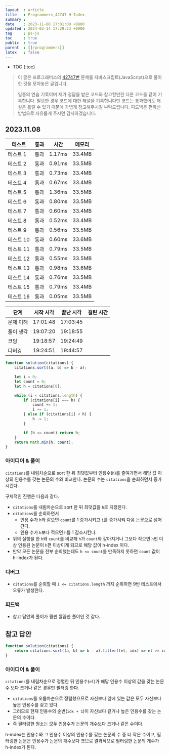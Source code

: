 ```yaml
---
layout  : article
title   : Programmers_42747 H-Index
summary : 
date    : 2023-11-08 17:01:00 +0900
updated : 2024-03-14 17:29:23 +0900
tag     : ps-js
toc     : true
public  : true
parent  : [[/programmers]]
latex   : false
---
```

* TOC
{:toc}

> 이 글은 프로그래머스의 [42747번](https://school.programmers.co.kr/learn/courses/30/lessons/42747) 문제를 자바스크립트(JavaScript)으로 풀이한 것을 모아놓은 글입니다.
>
> 일종의 연습 기록이며 제가 정답을 받은 코드와 참고할만한 다른 코드를 같이 기록합니다. 필요한 경우 코드에 대한 해설을 기록합니다만 코드는 통과했어도 해설은 틀릴 수 있기 때문에 가볍게 참고해주시길 부탁드립니다. 피드백은 편하신 방법으로 자유롭게 주시면 감사하겠습니다.

## 2023.11.08

| 테스트    | 통과 | 시간   | 메모리 |
| ---       | ---  | ---    | ---    |
| 테스트 1  | 통과 | 1.17ms | 33.4MB |
| 테스트 2  | 통과 | 0.91ms | 33.5MB |
| 테스트 3  | 통과 | 0.73ms | 33.4MB |
| 테스트 4  | 통과 | 0.67ms | 33.4MB |
| 테스트 5  | 통과 | 1.36ms | 33.5MB |
| 테스트 6  | 통과 | 0.80ms | 33.5MB |
| 테스트 7  | 통과 | 0.60ms | 33.4MB |
| 테스트 8  | 통과 | 0.52ms | 33.4MB |
| 테스트 9  | 통과 | 0.56ms | 33.5MB |
| 테스트 10 | 통과 | 0.60ms | 33.6MB |
| 테스트 11 | 통과 | 0.79ms | 33.5MB |
| 테스트 12 | 통과 | 0.55ms | 33.5MB |
| 테스트 13 | 통과 | 0.98ms | 33.6MB |
| 테스트 14 | 통과 | 0.76ms | 33.5MB |
| 테스트 15 | 통과 | 0.79ms | 33.4MB |
| 테스트 16 | 통과 | 0.05ms | 33.5MB |

| 단계      | 시작 시각 | 끝난 시각 | 걸린 시간 |
| --------- | --------- | --------- | --------- |
| 문제 이해 | 17:01:48  | 17:03:45  |           |
| 풀이 생각 | 19:07:20  | 19:18:55  |           |
| 코딩      | 19:18:57  | 19:24:49  |           |
| 디버깅    | 19:24:51  | 19:44:57  |           |

```js
function solution(citations) {
    citations.sort((a, b) => b - a);

    let i = 0;
    let count = 0;
    let h = citations[0];

    while (i < citations.length) {
        if (citations[i] === h) {
            count += 1;
            i += 1;
        } else if (citations[i] < h) {
            h -= 1;
        }

        if (h <= count) return h;
    }
    return Math.min(h, count);
}
```

### 아이디어 & 풀이

`citations`를 내림차순으로 sort 한 뒤 최댓값부터 인용수(`h`)를 줄여가면서 해당 값 이상의 인용수를 갖는 논문의 수와 비교한다. 논문의 수는 `citations`을 순회하면서 증가시킨다.

구체적인 진행은 다음과 같다.

* `citations`를 내림차순으로 sort 한 뒤 최댓값을 `h`로 지정한다.
* `citations`를 순회하면서
    * 인용 수가 `h`와 같으면 `count`를 1 증가시키고 `i`를 증가시켜 다음 논문으로 넘어간다.
    * 인용 수가 `h`보다 적으면 `h`를 1 감소시킨다.
* 위의 실행을 한 `h`와 `count`를 비교해 `h`가 `count`와 같아지거나 그보다 작으면 `h`번 이상 인용된 논문이 `h`편 이상이게 되므로 해당 값이 h-index 이다.
* 만약 모든 논문을 전부 순회했는데도 `h <= count`를 만족하지 못하면 `count` 값이 h-index가 된다.

### 디버그

* `citations`를 순회할 때 `i <= citations.length` 까지 순회하면 9번 테스트에서 오류가 발생한다.

### 피드백

* 참고 답안의 풀이가 훨씬 깔끔한 풀이인 것 같다.

## 참고 답안

```js
function solution(citations) {
    return citations.sort((a, b) => b - a).filter((el, idx) => el >= idx + 1).length;
}
```

### 아이디어 & 풀이

`citations`를 내림차순으로 정렬한 뒤 인용수(`el`)가 해당 인용수 이상의 값을 갖는 논문 수 보다 크거나 같은 경우만 필터링 한다.

* `citations`를 오름차순으로 정렬했으므로 자신보다 앞에 있는 값은 모두 자신보다 높은 인용수를 갖고 있다.
* 그러므로 현재 인용수의 순번(`idx + 1`)이 자신보다 같거나 높은 인용수를 갖는 논문의 수이다.
* 즉 필터링한 원소는 모두 인용수가 논문의 개수보다 크거나 같은 수이다.

h-index는 인용수와 그 인용수 이상의 인용수를 갖는 논문의 수 중 더 작은 수이고, 필터링한 논문은 인용수가 논문의 개수보다 크므로 결과적으로 필터링한 논문의 개수가 h-index가 된다.
